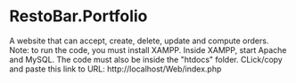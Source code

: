 # RestoBar.Portfolio
A website that can accept, create, delete, update and compute orders.
Note: to run the code, you must install XAMPP. Inside XAMPP, start Apache and MySQL. 
The code must also be inside the "htdocs" folder. CLick/copy and paste this link to URL: http://localhost/Web/index.php
